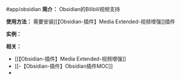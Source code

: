 #app/obsidian 
**简介：**
Obsidian的Bilibili视频支持

**使用方法：**
需要安装[[【Obsidian-插件】Media Extended-视频增强]]插件

**实例：**


**相关：**
* [[【Obsidian-插件】Media Extended-视频增强]]
* [[-【Obsidian-插件】Obsidian插件MOC]]
* 